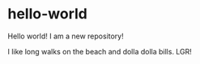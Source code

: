 # hello-world
Hello world! I am a new repository!

I like long walks on the beach and dolla dolla bills. LGR!
